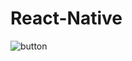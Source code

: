 # React-Native
![button](https://user-images.githubusercontent.com/121159398/229720329-45936108-0f09-430c-a2f3-2c792a64ed0b.png)
